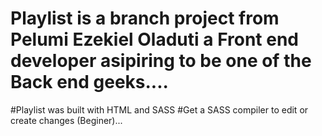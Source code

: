 # Playlist is a branch project from Pelumi Ezekiel Oladuti a Front end developer asipiring to be one of the Back end geeks....
#Playlist was built with HTML and SASS
#Get a SASS compiler to edit or create changes (Beginer)...
